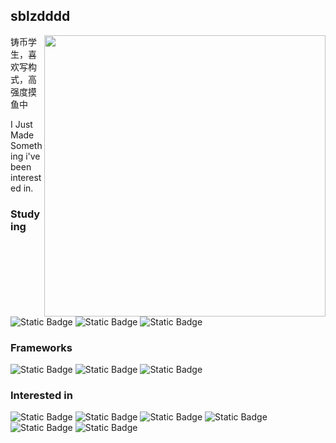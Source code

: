 ## sblzdddd

<!-- github-stats:start -->
<!-- prettier-ignore-start -->
<!-- markdownlint-disable -->
<img align="right" width="450" src="https://fake-github-readme-stats-sblzdddds-projects.vercel.app/api?username=sblzdddd&show_icons=true&icon_color=0078e7&title_color=0078e7&include_all_commits=true"/>
<!-- markdownlint-restore -->
<!-- prettier-ignore-end -->
<!-- github-stats:end -->

铸币学生，喜欢写构式，高强度摸鱼中

I Just Made Something i've been interested in.

### Studying
![Static Badge](https://img.shields.io/badge/Python-3a3a3a?style=for-the-badge&logo=python&logoColor=ffd343&labelColor=316a9a)
![Static Badge](https://img.shields.io/badge/C%2B%2B-00589c?style=for-the-badge&logo=C%2B%2B&logoColor=649ad2&labelColor=3a3a3a)
![Static Badge](https://img.shields.io/badge/C%23-8732d7?style=for-the-badge&logo=C%23&logoColor=512bd4&labelColor=3a3a3a)

### Frameworks
![Static Badge](https://img.shields.io/badge/PyQT-309a3d?style=for-the-badge&logo=qt&logoColor=%2341CD52&labelColor=3a3a3a)
![Static Badge](https://img.shields.io/badge/Vite-55b7ff?style=for-the-badge&logo=vite&logoColor=bd33fe&labelColor=3a3a3a)
![Static Badge](https://img.shields.io/badge/Vue-21af90?style=for-the-badge&logo=Vue.js&logoColor=42d392&labelColor=3a3a3a)


### Interested in
![Static Badge](https://img.shields.io/badge/Unity-2196f3?style=for-the-badge&logo=unity&labelColor=3a3a3a)
![Static Badge](https://img.shields.io/badge/Blender-f4792b?style=for-the-badge&logo=blender&logoColor=ffb52b&labelColor=3a3a3a)
![Static Badge](https://img.shields.io/badge/Unreal-283174?style=for-the-badge&logo=unreal%20engine&logoColor=ffffff&labelColor=3a3a3a)
![Static Badge](https://img.shields.io/badge/%3F%3F-1a1a6c?style=for-the-badge&logo=adobeaftereffects&logoColor=1a1a6c&labelColor=a4a4ff)
![Static Badge](https://img.shields.io/badge/%3F%3F%3F-224763?style=for-the-badge&logo=adobe%20photoshop&logoColor=152c3d&labelColor=46adf8)
![Static Badge](https://img.shields.io/badge/RPI-ca1a4b?style=for-the-badge&logo=raspberrypi&logoColor=ca1a4b&labelColor=3a3a3a)





